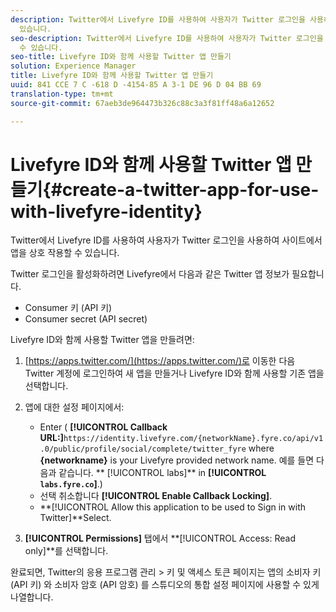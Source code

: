 ```yaml
---
description: Twitter에서 Livefyre ID를 사용하여 사용자가 Twitter 로그인을 사용하여 사이트에서 앱을 상호 작용할 수
  있습니다.
seo-description: Twitter에서 Livefyre ID를 사용하여 사용자가 Twitter 로그인을 사용하여 사이트에서 앱을 상호 작용할
  수 있습니다.
seo-title: Livefyre ID와 함께 사용할 Twitter 앱 만들기
solution: Experience Manager
title: Livefyre ID와 함께 사용할 Twitter 앱 만들기
uuid: 841 CCE 7 C -618 D -4154-85 A 3-1 DE 96 D 04 BB 69
translation-type: tm+mt
source-git-commit: 67aeb3de964473b326c88c3a3f81ff48a6a12652

---
```



# Livefyre ID와 함께 사용할 Twitter 앱 만들기{#create-a-twitter-app-for-use-with-livefyre-identity}

Twitter에서 Livefyre ID를 사용하여 사용자가 Twitter 로그인을 사용하여 사이트에서 앱을 상호 작용할 수 있습니다.

Twitter 로그인을 활성화하려면 Livefyre에서 다음과 같은 Twitter 앱 정보가 필요합니다.

* Consumer 키 (API 키)
* Consumer secret (API secret)

Livefyre ID와 함께 사용할 Twitter 앱을 만들려면:

1. [https://apps.twitter.com/](https://apps.twitter.com/)로 이동한 다음 Twitter 계정에 로그인하여 새 앱을 만들거나 Livefyre ID와 함께 사용할 기존 앱을 선택합니다.
1. 앱에 대한 설정 페이지에서:

   * Enter ( **[!UICONTROL Callback URL:]**`https://identity.livefyre.com/{networkName}.fyre.co/api/v1.0/public/profile/social/complete/twitter_fyre` where **{networkname}** is your Livefyre provided network name. 예를 들면 다음과 같습니다. ** [!UICONTROL labs]** in **[!UICONTROL `labs.fyre.co`]**.)
   * 선택 취소합니다 **[!UICONTROL Enable Callback Locking]**.
   * **[!UICONTROL Allow this application to be used to Sign in with Twitter]**Select.

1. **[!UICONTROL Permissions]** 탭에서 **[!UICONTROL Access: Read only]**를 선택합니다.

완료되면, Twitter의 응용 프로그램 관리 > 키 및 액세스 토큰 페이지는 앱의 소비자 키 (API 키) 와 소비자 암호 (API 암호) 를 스튜디오의 통합 설정 페이지에 사용할 수 있게 나열합니다.
